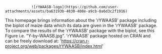                 ![rYWAASB-logo](https://github.com/user-attachments/assets/ba63193b-4830-408e-a9cb-8a6d3c2f1916)

This homepage brings information about the 'rYWAASB' package including the biplot of maize data which its data are given in the 'rYWAASB' package.
To compare the results of the 'rYWAASB' package with the biplot, see this Figure i.e. "Y-by-WAASB.jpg".
'rYWAASB' package hosted on CRAN and can be freely download at: 'https://cran.r-project.org/web/packages/rYWAASB/index.html'
